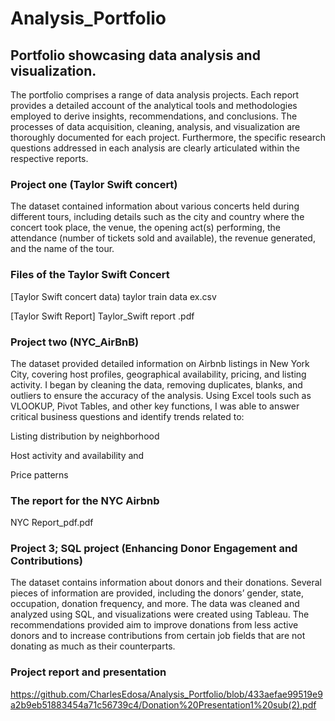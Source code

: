 # Analysis_Portfolio
## Portfolio showcasing data analysis and visualization. 
The portfolio comprises a range of data analysis projects. Each report provides a detailed account of the analytical tools and methodologies employed to derive insights, recommendations, and conclusions. The processes of data acquisition, cleaning, analysis, and visualization are thoroughly documented for each project. Furthermore, the specific research questions addressed in each analysis are clearly articulated within the respective reports.
### Project one (Taylor Swift concert)
The dataset contained information about various concerts held during different tours, including details such as the city and country where the concert took place, the venue, the opening act(s) performing, the attendance (number of tickets sold and available), the revenue generated, and the name of the tour.
### Files of the Taylor Swift Concert
[Taylor Swift concert data)
taylor train data ex.csv

[Taylor Swift Report]
Taylor_Swift report .pdf

### Project two (NYC_AirBnB)
The dataset provided detailed information on Airbnb listings in New York City, covering host profiles, geographical availability, pricing, and listing activity. I began by cleaning the data, removing duplicates, blanks, and outliers to ensure the accuracy of the analysis.
Using Excel tools such as VLOOKUP, Pivot Tables, and other key functions, I was able to answer critical business questions and identify trends related to:

Listing distribution by neighborhood

Host activity and availability and 

Price patterns

### The report for the NYC Airbnb
NYC Report_pdf.pdf

### Project 3; SQL project (Enhancing Donor Engagement and Contributions)
The dataset contains information about donors and their donations. Several pieces of information are provided, including the donors’ gender, state, occupation, donation frequency, and more. The data was cleaned and analyzed using SQL, and visualizations were created using Tableau. The recommendations provided aim to improve donations from less active donors and to increase contributions from certain job fields that are not donating as much as their counterparts.

### Project report and presentation
https://github.com/CharlesEdosa/Analysis_Portfolio/blob/433aefae99519e9a2b9eb51883454a71c56739c4/Donation%20Presentation1%20sub(2).pdf


